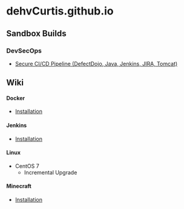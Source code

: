 # dehvCurtis.github.io

## Sandbox Builds

### DevSecOps
  - [Secure CI/CD Pipeline (DefectDojo, Java, Jenkins, JIRA, Tomcat)](https://dehvcurtis.github.io/Sandbox%20Buildouts/DevSecOps/DJJJT/djjjt)

## Wiki

#### Docker
  - [Installation](https://dehvcurtis.github.io/Wiki/Docker/installation)

#### Jenkins
  - [Installation](https://dehvcurtis.github.io/Wiki/Jenkins/installation)

#### Linux
  - CentOS 7
    - Incremental Upgrade

#### Minecraft
  - [Installation](https://dehvcurtis.github.io/Wiki/Minecraft/installation)